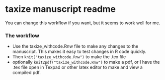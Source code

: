 # taxize manuscript readme

You can change this workflow if you want, but it seems to work well for me. 

### The workflow

+ Use the taxize_withcode.Rnw file to make any changes to the manuscript. This makes it easy to test changes in R code quickly. 
+ Then `knit("taxize_withcode.Rnw")` to make the .tex file 
+ optionally `knit2pdf("taxize_withcode.Rnw")` to make a pdf, or I have the .tex file open in Texpad or other latex editor to make and view a compiled pdf.